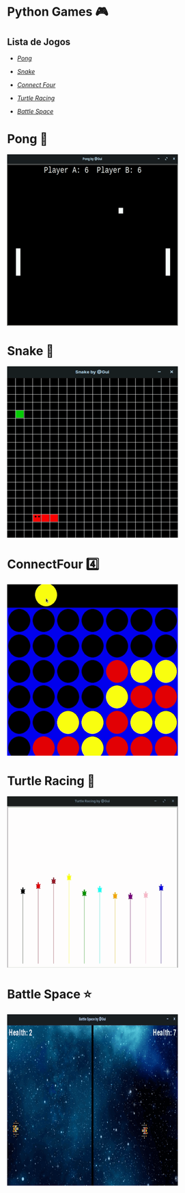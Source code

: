 # 					Python Games :video_game:



## 									**Lista de Jogos**

* _[Pong](https://github.com/linharesrocha/PythonGames#pong-ping_pong)_

* _[Snake](https://github.com/linharesrocha/PythonGames#snake-snake)_

* _[Connect Four](https://github.com/linharesrocha/PythonGames#connectfour-four)_

* _[Turtle Racing](https://github.com/linharesrocha/PythonGames#turtle-racing-turtle)_

* _[Battle Space]()_

  


# 								Pong :ping_pong:

![](https://github.com/linharesrocha/PythonGames/blob/master/Ping-Pong/pingpong.gif)



# 								Snake :snake:

![](https://github.com/linharesrocha/PythonGames/blob/master/Snake/snake.gif)



# ConnectFour :four:

![](https://github.com/linharesrocha/PythonGames/blob/master/ConnectFour/connectfour.gif)



# Turtle Racing :turtle:

![](https://github.com/linharesrocha/PythonGames/blob/master/Turtle%20Racing/turtle.gif)



# Battle Space :star:

![](https://github.com/linharesrocha/PythonGames/blob/master/Battle%20Space/battlespace.gif)

